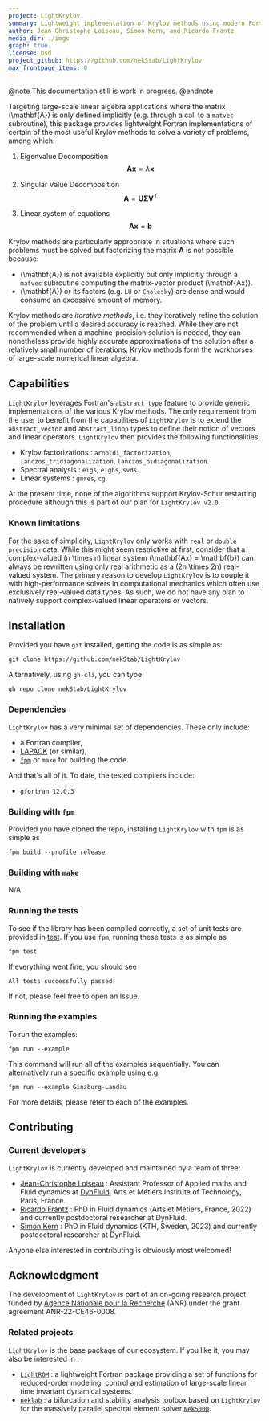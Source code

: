 ```yaml
---
project: LightKrylov
summary: Lightweight implementation of Krylov methods using modern Fortran.
author: Jean-Christophe Loiseau, Simon Kern, and Ricardo Frantz
media_dir: ./imgs
graph: true
license: bsd
project_github: https://github.com/nekStab/LightKrylov
max_frontpage_items: 0
---
```


@note
This documentation still is work in progress.
@endnote

Targeting large-scale linear algebra applications where the matrix \(\mathbf{A}\) is only defined implicitly (e.g. through a call to a `matvec` subroutine), this package provides lightweight Fortran implementations of certain of the most useful Krylov methods to solve a variety of problems, among which:

1. Eigenvalue Decomposition
   $$\mathbf{A} \mathbf{x} = \lambda \mathbf{x}$$

2. Singular Value Decomposition
   $$\mathbf{A} = \mathbf{U} \boldsymbol{\Sigma} \mathbf{V}^T$$


3. Linear system of equations
   $$\mathbf{Ax} = \mathbf{b}$$

Krylov methods are particularly appropriate in situations where such problems must be solved but factorizing the matrix $\mathbf{A}$ is not possible because:

- \(\mathbf{A}\) is not available explicitly but only implicitly through a `matvec` subroutine computing the matrix-vector product \(\mathbf{Ax}\).
- \(\mathbf{A}\) or its factors (e.g. `LU` or `Cholesky`) are dense and would consume an excessive amount of memory.

Krylov methods are *iterative methods*, i.e. they iteratively refine the solution of the problem until a desired accuracy is reached. While they are not recommended when a machine-precision solution is needed, they can nonetheless provide highly accurate approximations of the solution after a relatively small number of iterations. Krylov methods form the workhorses of large-scale numerical linear algebra.

## Capabilities

`LightKrylov` leverages Fortran's `abstract type` feature to provide generic implementations of the various Krylov methods.
The only requirement from the user to benefit from the capabilities of `LightKrylov` is to extend the `abstract_vector` and `abstract_linop` types to define their notion of vectors and linear operators. `LightKrylov` then provides the following functionalities:

- Krylov factorizations : `arnoldi_factorization`, `lanczos_tridiagonalization`, `lanczos_bidiagonalization`.
- Spectral analysis : `eigs`, `eighs`, `svds`.
- Linear systems : `gmres`, `cg`.

At the present time, none of the algorithms support Krylov-Schur restarting procedure although this is part of our plan for `LightKrylov v2.0`.

### Known limitations

For the sake of simplicity, `LightKrylov` only works with `real` or `double precision` data. While this might seem restrictive at first, consider that a complex-valued \(n \times n\) linear system \(\mathbf{Ax} = \mathbf{b}\) can always be rewritten using only real arithmetic as a \(2n \times 2n\) real-valued system.
The primary reason to develop `LightKrylov` is to couple it with high-performance solvers in computational mechanics which often use exclusively real-valued data types. As such, we do not have any plan to natively support complex-valued linear operators or vectors.

## Installation

Provided you have `git` installed, getting the code is as simple as:

```
git clone https://github.com/nekStab/LightKrylov
```

Alternatively, using `gh-cli`, you can type

```
gh repo clone nekStab/LightKrylov
```

### Dependencies

`LightKrylov` has a very minimal set of dependencies. These only include:

- a Fortran compiler,
- [LAPACK]() (or similar),
- [`fpm`](https://github.com/fortran-lang/fpm) or `make` for building the code.

And that's all of it. To date, the tested compilers include:

- `gfortran 12.0.3`

### Building with `fpm`

Provided you have cloned the repo, installing `LightKrylov` with `fpm` is as simple as

```
fpm build --profile release
```

### Building with `make`

N/A

### Running the tests

To see if the library has been compiled correctly, a set of unit tests are provided in [test](). If you use `fpm`, running these tests is as simple as

```
fpm test
```

If everything went fine, you should see

```
All tests successfully passed!
```

If not, please feel free to open an Issue.

### Running the examples

To run the examples:

```
fpm run --example
```

This command will run all of the examples sequentially. You can alternatively run a specific example using e.g.

```
fpm run --example Ginzburg-Landau
```

For more details, please refer to each of the examples.

## Contributing

### Current developers

`LightKrylov` is currently developed and maintained by a team of three:

- [Jean-Christophe Loiseau](https://loiseaujc.github.io/) : Assistant Professor of Applied maths and Fluid dynamics at [DynFluid](https://dynfluid.ensam.eu/), Arts et Métiers Institute of Technology, Paris, France.
- [Ricardo Frantz](https://github.com/ricardofrantz) : PhD in Fluid dynamics (Arts et Métiers, France, 2022) and currently postdoctoral researcher at DynFluid.
- [Simon Kern](https://github.com/Simkern/) : PhD in Fluid dynamics (KTH, Sweden, 2023) and currently postdoctoral researcher at DynFluid.

Anyone else interested in contributing is obviously most welcomed!

## Acknowledgment

The development of `LightKrylov` is part of an on-going research project funded by [Agence Nationale pour la Recherche](https://anr.fr/en/) (ANR) under the grant agreement ANR-22-CE46-0008.

### Related projects

`LightKrylov` is the base package of our ecosystem. If you like it, you may also be interested in :

- [`LightROM`](https://github.com/nekStab/LightROM) : a lightweight Fortran package providing a set of functions for reduced-order modeling, control and estimation of large-scale linear time invariant dynamical systems.
- [`neklab`]() : a bifurcation and stability analysis toolbox based on `LightKrylov` for the massively parallel spectral element solver [`Nek5000`]().
